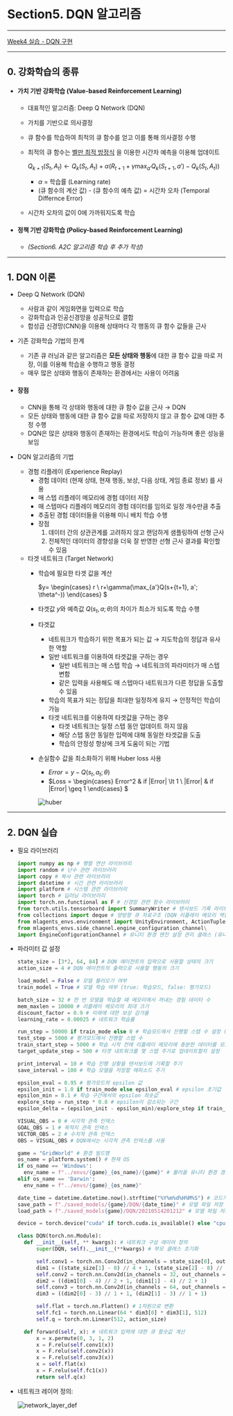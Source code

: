 # Section5. DQN 알고리즘
***
[Week4 실습 - DQN 구현](./practice/DQN/)  
***

## 0. 강화학습의 종류

- #### 가치 기반 강화학습 (Value-based Reinforcement Learning)
  - 대표적인 알고리즘: Deep Q Network (DQN)
  - 가치를 기반으로 의사결정
  - 큐 함수를 학습하여 최적의 큐 함수를 얻고 이를 통해 의사결정 수행
  - 최적의 큐 함수는 
  [벨만 최적 방정식](./Section2.md#3-강화학습의-기초-이론)
  을 이용한 시간차 예측을 이용해 업데이트  

    $Q_{k+1}(S_t,A_t) \leftarrow Q_k(S_t,A_t) + \alpha (R_{t+1} + \gamma \max_{a'}Q_k(S_{t+1},a') - Q_k(S_t,A_t))$  

    - $\alpha$ = 학습률 (Learning rate)
    - (큐 함수의 계산 값) - (큐 함수의 예측 값) = 시간차 오차 (Temporal Differnce Error)
  - 시간차 오차의 값이 0에 가까워지도록 학습

- #### 정책 기반 강화학습 (Policy-based Reinforcement Learning)
  - *(Section6. A2C 알고리즘 학습 후 추가 작성)*

***

## 1. DQN 이론

- Deep Q Network (DQN)
  - 사람과 같이 게임화면을 입력으로 학습
  - 강화학습과 인공신경망을 성공적으로 결합
  - 합성곱 신경망(CNN)을 이용해 상태마다 각 행동의 큐 함수 값들을 근사

- 기존 강화학습 기법의 한계
  - 기존 큐 러닝과 같은 알고리즘은 **모든 상태와 행동**에 대한 큐 함수 값을 따로 저장, 이를 이용해 학습을 수행하고 행동 결정
  - 매우 많은 상태와 행동이 존재하는 환경에서는 사용이 어려움

- #### 장점
  - CNN을 통해 각 상태와 행동에 대한 큐 함수 값을 근사 $\rightarrow$ DQN
  - 모든 상태와 행동에 대한 큐 함수 값을 따로 저장하지 않고 큐 함수 값에 대한 추정 수행
  - DQN은 많은 상태와 행동이 존재하는 환경에서도 학습이 가능하며 좋은 성능을 보임

- DQN 알고리즘의 기법
  - 경험 리플레이 (Experience Replay)
    - 경험 데이터 (현재 상태, 현재 행동, 보상, 다음 상태, 게임 종료 정보) 를 사용
    - 매 스텝 리플레이 메모리에 경험 데이터 저장
    - 매 스텝마다 리플레이 메모리의 경험 데이터를 임의로 일정 개수만큼 추출
    - 추출된 경험 데이터들을 이용해 미니 배치 학습 수행
    - 장점  
      1. 데이터 간의 상관관계를 고려하지 않고 랜덤하게 샘플링하여 선형 근사
      2. 전체적인 데이터의 경향성을 더욱 잘 반영한 선형 근사 결과를 확인할 수 있음
  - 타겟 네트워크 (Target Network)
    - 학습에 필요한 타겟 값을 계산  

      $y=
      \begin{cases}
      r \\
      r+\gamma(\max_{a'}Q(s+{t+1}, a'; \theta^-))
      \end{cases}
      $

    - 타겟값 $y$와 예측값 $Q(s_t,a;\theta)$의 차이가 최소가 되도록 학습 수행
    - 타겟값
      - 네트워크가 학습하기 위한 목표가 되는 값 $\rightarrow$ 지도학습의 정답과 유사한 역할
      - 일반 네트워크를 이용하여 타겟값을 구하는 경우
        - 일반 네트워크는 매 스텝 학습 $\rightarrow$ 네트워크의 파라미터가 매 스텝 변함
        - 같은 입력을 사용해도 매 스텝마다 네트워크가 다른 정답을 도출할 수 있음
      - 학습의 목표가 되는 정답을 최대한 일정하게 유지 $\rightarrow$ 안정적인 학습이 가능
      - 타겟 네트워크를 이용하여 타겟값을 구하는 경우
        - 타겟 네트워크는 일정 스텝 동안 업데이트 하지 않음
        - 해당 스텝 동안 동일한 입력에 대해 동일한 타겟값을 도출
        - 학습의 안정성 향상에 크게 도움이 되는 기법
    - 손실함수 값을 최소화하기 위해 Huber loss 사용  
      - $Error = y - Q(s_t, a_t;\theta)$
      - $Loss = 
      \begin{cases}
      Error^2 & if |Error| \lt 1 \\
      |Error| & if |Error| \geq 1
      \end{cases}
      $

      ![huber](./img/huber.png)

***

## 2. DQN 실습

  - 필요 라이브러리
    ```python
    import numpy as np # 행렬 연산 라이브러리
    import random # 난수 관련 라이브러리
    import copy # 복사 관련 라이브러리
    import datetime # 시간 관련 라이브러리
    import platform # 시스템 관련 라이브러리
    import torch # 딥러닝 라이브러리
    import torch.nn.functional as F # 신경망 관련 함수 라이브러리
    from torch.utils.tensorboard import SummaryWriter # 텐서보드 기록 라이브러리
    from collections import deque # 양방향 큐 자료구조 (DQN 리플레이 메모리 역할 수행)
    from mlagents_envs.environment import UnityEnvironment, ActionTuple # 유니티 환경 클래스 (유니티로 만든 환경 불러올 때 사용), 행동 튜플 객체 (액션을 환경에 전달하기 위한 행동 객체)
    from mlagents_envs.side_channel.engine_configuration_channel\
    import EngineConfigurationChannel # 유니티 환경 엔진 설정 관리 클래스 (유니티 환경 타임 스케일 조절)
    ```

  - 파라미터 값 설정
    ```python
    state_size = [3*2, 64, 84] # DQN 에이전트의 입력으로 사용할 상태의 크기
    action_size = 4 # DQN 에이전트의 출력으로 사용할 행동의 크기

    load_model = False # 모델 불러오기 여부
    train_model = True # 모델 학습 여부 (true: 학습모드, false: 평가모드)

    batch_size = 32 # 한 번 모델을 학습할 때 메모리에서 꺼내는 경험 데이터 수
    mem_maxlen = 10000 # 리플레이 메모리의 최대 크기
    discount_factor = 0.9 # 미래에 대한 보상 감가율
    learning_rate = 0.00025 # 네트워크 학습률

    run_step = 50000 if train_mode else 0 # 학습모드에서 진행할 스텝 수 설정 (평가모드일 때는 0)
    test_step = 5000 # 평가모드에서 진행할 스텝 수
    train_start_step = 5000 # 학습 시작 전에 리플레이 메모리에 충분한 데이터를 모으기 위해 몇 스텝 동안 임의의 행동으로 게임 진행할 것인지 설정
    target_update_step = 500 # 타겟 네트워크를 몇 스텝 주기로 업데이트할지 설정

    print_interval = 10 # 학습 진행 상황을 텐서보드에 기록할 주기
    save_interval = 100 # 학습 모델을 저장할 에피소드 주기

    epsilon_eval = 0.95 # 평가모드의 epsilon 값
    epsilon_init = 1.0 if train_mode else epsilon_eval # epsilon 초기값
    epsilon_min = 0.1 # 학습 구간에서의 epsilon 최솟값
    explore_step = run_step * 0.8 # epsilon이 감소되는 구간
    epsilon_delta = (epsilon_init - epsilon_min)/explore_step if train_mode else 0 # 한 스텝 당 감소하는 epsilon 변화량

    VISUAL_OBS = 0 # 시각적 관측 인덱스
    GOAL_OBS = 1 # 목적지 관측 인덱스
    VECTOR_OBS = 2 # 수치적 관측 인덱스
    OBS = VISUAL_OBS # DQN에서는 시각적 관측 인덱스를 사용

    game = "GridWorld" # 환경 빌드명
    os_name = platform.system() # 현재 OS
    if os_name == 'Windows':
      env_name = f"../envs/{game}_{os_name}/{game}" # 불러올 유니티 환경 경로
    elif os_name == 'Darwin':
      env_name = f"../envs/{game}_{os_name}"

    date_time = datetime.datetime.now().strftime("%Y%m%d%H%M%S") # 코드가 실행될 때의 시간 (폴더 이름 중복 방지)
    save_path = f"./saved_models/{game}/DQN/{date_time}" # 모델 파일 저장 경로
    load_path = f"./saved_models{game}/DQN/20210514201212" # 모델 파일 저장 경로

    device = torch.device("cuda" if torch.cuda.is_available() else "cpu") # 연산 장치 설정

    class DQN(torch.nn.Module):
      def __init__(self, ** kwargs): # 네트워크 구성 레이어 정의
          super(DQN, self).__init__(**kwargs) # 부모 클래스 초기화

          self.conv1 = torch.nn.Conv2d(in_channels = state_size[0], out_channels = 32, kernel_size = 8, stride = 4)
          dim1 = ((state_size[1] - 8) // 4 + 1, (state_size[2] - 8) // 4 + 1)
          self.conv2 = torch.nn.Conv2d(in_channels = 32, out_channels = 64, kernal_size = 4, stride = 2)
          dim2 = ((dim1[0] - 4) // 2 + 1, (dim1[1] - 4) // 2 + 1)
          self.conv3 = torch.nn.Conv2d(in_channels = 64, out_channels = 64, kernel_size = 3, stride = 1)
          dim3 = ((dim2[0] - 3) // 1 + 1, (dim2[1] - 3) // 1 + 1)

          self.flat = torch.nn.Flatten() # 1차원으로 변환
          self.fc1 = torch.nn.Linear(64 * dim3[0] * dim3[1], 512)
          self.q = torch.nn.Linear(512, action_size)

      def forward(self, x): # 네트워크 입력에 대한 큐 함숫값 계산
          x = x.permute(0, 3, 1, 2)
          x = F.relu(self.conv1(x))
          x = F.relu(self.conv2(x))
          x = F.relu(self.conv3(x))
          x = self.flat(x)
          x = F.relu(self.fc1(x))
          return self.q(x)
    ```
  - 네트워크 레이어 정의:  

    ![network_layer_def](./img/network_layer_def.png)